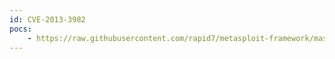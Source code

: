 ```yaml
---
id: CVE-2013-3982
pocs:
    - https://raw.githubusercontent.com/rapid7/metasploit-framework/master/modules/auxiliary/gather/ibm_sametime_version.rb
---
```

